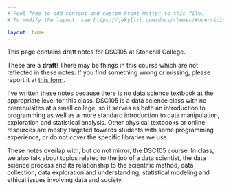 ```yaml
---
# Feel free to add content and custom Front Matter to this file.
# To modify the layout, see https://jekyllrb.com/docs/themes/#overriding-theme-defaults

layout: home
---
```


This page contains draft notes for DSC105 at Stonehill College.

These are a **draft**! There may be things in this course which are not reflected in these notes. If you find something wrong or missing, please report it at [this form](https://docs.google.com/forms/d/e/1FAIpQLSdvrIiWrgCSJJFftArdwjhM3TBc6egVZOg1O1qJEgiaSnwujw/viewform?usp=sf_link).

I've written these notes because there is no data science textbook at the appropriate level for this class. DSC105 is a data science class with no prerequisites at a small college, so it serves as both an introduction to programming as well as a more standard introduction to data manipulation, exploration and statistical analysis. Other physical textbooks or online resources are mostly targeted towards students with some programming experience, or do not cover the specific libraries we use.

These notes overlap with, but do not mirror, the DSC105 course. In class, we also talk about topics related to the job of a data scientist, the data science process and its relationship to the scientific method, data collection, data exploration and understanding, statistical modeling and ethical issues involving data and society.